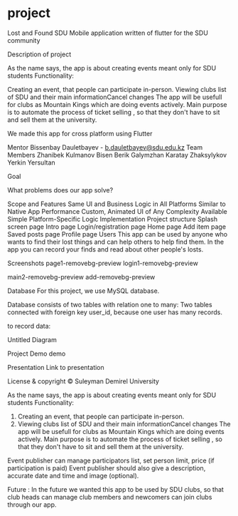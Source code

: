 # project

Lost and Found SDU
Mobile application written of flutter for the SDU community

Description of project

As the name says, the app is about creating events meant only for SDU students Functionality:

Creating an event, that people can participate in-person.
Viewing clubs list of SDU and their main informationCancel changes The app will be usefull for clubs as Mountain Kings which are doing events actively. Main purpose is to automate the process of ticket selling , so that they don't have to sit and sell them at the university.

We made this app for cross platform using Flutter

Mentor
Bissenbay Dauletbayev - b.dauletbayev@sdu.edu.kz
Team Members
Zhanibek Kulmanov
Bisen Berik
Galymzhan Karatay
Zhaksylykov Yerkin
Yersultan 

Goal

What problems does our app solve?


Scope and Features
Same UI and Business Logic in All Platforms
Similar to Native App Performance
Custom, Animated UI of Any Complexity Available
Simple Platform-Specific Logic Implementation
Project structure
Splash screen page
Intro page
Login/registration page
Home page
Add item page
Saved posts page
Profile page
Users
This app can be used by anyone who wants to find their lost things and can help others to help find them. In the app you can record your finds and read about other people's losts.

Screenshots
page1-removebg-preview login1-removebg-preview

main2-removebg-preview add-removebg-preview

Database
For this project, we use MySQL database.

Database consists of two tables with relation one to many: Two tables connected with foreign key user_id, because one user has many records.

to record data:

Untitled Diagram

Project Demo
demo

Presentation
Link to presentation

License & copyright
© Suleyman Demirel University

As the name says, the app is about creating events meant only for SDU students
Functionality:
1.	Creating an event, that people can participate in-person.
2.	Viewing clubs list of SDU and their main informationCancel changes
The app will be usefull for clubs as Mountain Kings which are doing events actively.
Main purpose is to automate the process of ticket selling , so that they don't have to sit and sell them at the university.


Event publisher can manage participators list, set person limit, price (if participation is paid)
Event publisher should also give a description, accurate date and time and image (optional).
 
Future : 
In the future we wanted this app to be used by SDU clubs, so that club heads can manage club members and newcomers can join clubs through our app.
